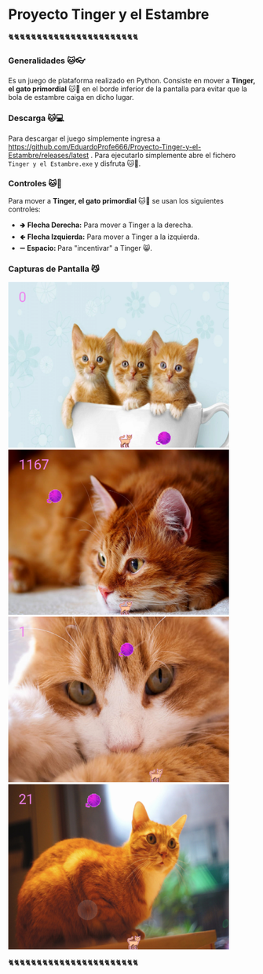 # Proyecto Tinger y el Estambre

🐈🐈🐈🐈🐈🐈🐈🐈🐈🐈🐈🐈🐈🐈🐈🐈🐈🐈🐈🐈🐈🐈🐈

### Generalidades 🐱👓

Es un juego de plataforma realizado en Python. Consiste en mover a <b>Tinger, el gato primordial</b> 🐱👤 en el borde
inferior de la pantalla para evitar que la bola de estambre caiga en dicho lugar.

### Descarga 🐱💻

Para descargar el juego simplemente ingresa a https://github.com/EduardoProfe666/Proyecto-Tinger-y-el-Estambre/releases/latest . Para ejecutarlo simplemente abre el
fichero `Tinger y el Estambre.exe` y disfruta 🐱🐉.

### Controles 🐱🚀

Para mover a <b>Tinger, el gato primordial</b> 🐱👤 se usan los siguientes controles:

- 🢂 <b>Flecha Derecha:</b> Para mover a Tinger a la derecha.
- 🢀 <b>Flecha Izquierda:</b> Para mover a Tinger a la izquierda.
- ➖ <b>Espacio: </b> Para "incentivar" a Tinger 😸.

### Capturas de Pantalla 😼

<img src="capturas/tinger_1.png" alt="Captura de Pantalla 1" width="450">
<img src="capturas/tinger_2.png" alt="Captura de Pantalla 2" width="450">
<img src="capturas/tinger_3.png" alt="Captura de Pantalla 3" width="450">
<img src="capturas/tinger_4.png" alt="Captura de Pantalla 4" width="450">

🐈🐈🐈🐈🐈🐈🐈🐈🐈🐈🐈🐈🐈🐈🐈🐈🐈🐈🐈🐈🐈🐈🐈